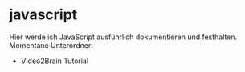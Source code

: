 javascript
==========

Hier werde ich JavaScript ausführlich dokumentieren und festhalten.
Momentane Unterordner:

* Video2Brain Tutorial
